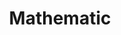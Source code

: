 ---
title: "Mathematic"
layout: category
permalink: /categories/Mathematic/ # url
author_profile: true
taxonomy: Mathematic
sidebar:
  nav: "Mathematic"
---